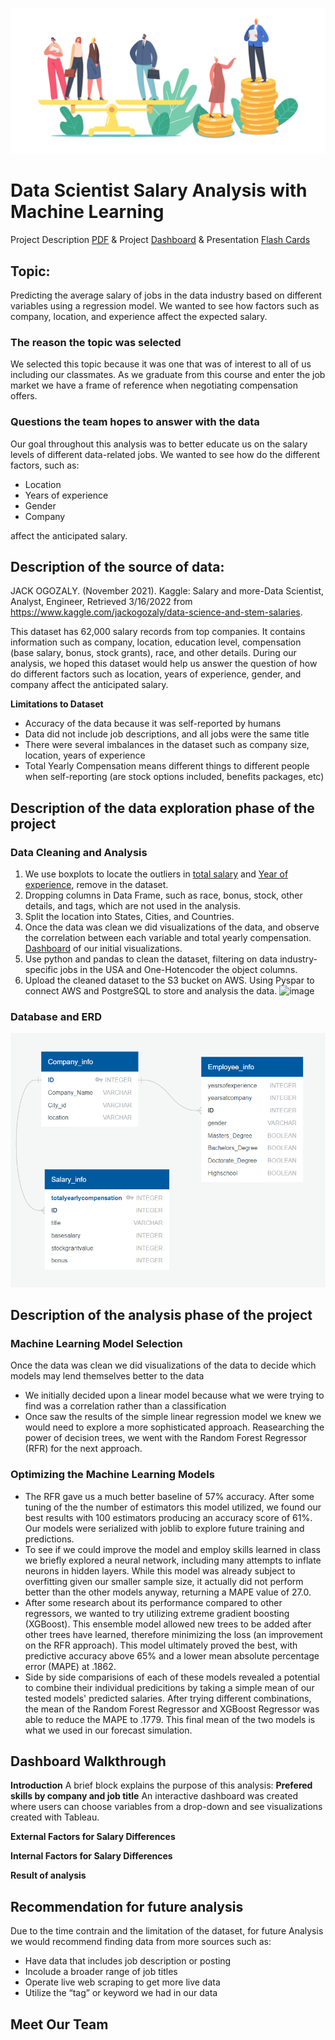 ![image](https://github.com/Sirius0531/final_project/blob/main/Resources/Images/pj_banner.jpg)
# Data Scientist Salary Analysis with Machine Learning
Project Description [PDF](https://github.com/Sirius0531/final_project/blob/main/Archive/2nd%20Segment%20Project%20Deliverable/Deliverable2_Storyboard_PDF.pdf) &
Project [Dashboard](https://sirius0531.github.io/final_project/Website/index.html) &
Presentation [Flash Cards](https://docs.google.com/presentation/d/1RYqxEM__TevdDOhwg8GO3oerPjs3XSrG1k4ISLAIga0/edit?usp=sharing)

## Topic:
Predicting the average salary of jobs in the data industry based on different variables using a regression model. We wanted to see how factors such as company, location, and experience affect the expected salary.

### The reason the topic was selected
We selected this topic because it was one that was of interest to all of us including our classmates. As we graduate from this course and enter the job market we have a frame of reference when negotiating compensation offers.
### Questions the team hopes to answer with the data
Our goal throughout this analysis was to better educate us on the salary levels of different data-related jobs. We wanted to see how do the different factors, such as:
- Location
- Years of experience
- Gender
- Company

affect the anticipated salary.


## Description of the source of data:

JACK OGOZALY. (November 2021). 
Kaggle: Salary and more-Data Scientist, Analyst, Engineer, 
Retrieved 3/16/2022 from https://www.kaggle.com/jackogozaly/data-science-and-stem-salaries.

This dataset has 62,000 salary records from top companies. It contains information such as company, location, education level, compensation (base salary, bonus, stock grants), race, and other details. During our analysis, we hoped this dataset would help us answer the question of how do different factors such as location, years of experience, gender, and company affect the anticipated salary.

**Limitations to Dataset**
- Accuracy of the data because it was self-reported by humans
- Data did not include job descriptions, and all jobs were the same title
- There were several imbalances in the dataset such as company size, location, years of experience
- Total Yearly Compensation means different things to different people when self-reporting (are stock options included, benefits packages, etc)

## Description of the data exploration phase of the project

### Data Cleaning and Analysis
1. We use boxplots to locate the outliers in [total salary](https://raw.githubusercontent.com/Sirius0531/final_project/main/2nd%20Segment%20Project%20Deliverable/Data/outlier_totalyearlycompensation.PNG) and [Year of experience](https://github.com/Sirius0531/final_project/blob/main/2nd%20Segment%20Project%20Deliverable/Data/outlier_yearofexperence.PNG), remove in the dataset.
2.  Dropping columns in Data Frame, such as race, bonus, stock, other details, and tags, which are not used in the analysis. 
3.  Split the location into States, Cities, and Countries.
4.  Once the data was clean we did visualizations of the data, and observe the correlation between each variable and total yearly compensation. 
[Dashboard](https://public.tableau.com/app/profile/sirius.liao/viz/SalaryAnalysis-Storyboard/DataScientistSalaryAnalysis#1) of our initial visualizations.
5. Use python and pandas to clean the dataset, filtering on data industry-specific jobs in the USA and One-Hotencoder the object columns. 
6. Upload the cleaned dataset to the S3 bucket on AWS. Using Pyspar to connect AWS and PostgreSQL to store and analysis the data.
![image](https://user-images.githubusercontent.com/92349969/160261413-f58f0815-c402-407f-8edc-00913896e6cb.png)

### Database and ERD
<img src="https://github.com/Sirius0531/final_project/blob/main/Resources/Images/ERD.PNG" width="800" >

## Description of the analysis phase of the project

### Machine Learning Model Selection
Once the data was clean we did visualizations of the data to decide which models may lend themselves better to the data 
- We initially decided upon a linear model because what we were trying to find was a correlation rather than a classification
- Once saw the results of the simple linear regression model we knew we would need to explore a more sophisticated approach. Reasearching the power of decision trees, we went with the Random Forest Regressor (RFR) for the next approach.

### Optimizing the Machine Learning Models
-  The RFR gave us a much better baseline of 57% accuracy. After some tuning of the the number of estimators this model utilized, we found our best results with 100 estimators producing an accuracy score of 61%. Our models were serialized with joblib to explore future training and predictions.
- To see if we could improve the model and employ skills learned in class we briefly explored a neural network, including many attempts to inflate neurons in hidden layers. While this model was already subject to overfitting given our smaller sample size, it actually did not perform better than the other models anyway, returning a MAPE value of 27.0.
- After some research about its performance compared to other regressors, we wanted to try utilizing extreme gradient boosting (XGBoost). This ensemble model allowed new trees to be added after other trees have learned, therefore minimizing the loss (an improvement on the RFR approach). This model ultimately proved the best, with predictive accuracy above 65% and a lower mean absolute percentage error (MAPE) at .1862.
- Side by side comparisions of each of these models revealed a potential to combine their individual predicitions by taking a simple mean of our tested models' predicted salaries. After trying different combinations, the mean of the Random Forest Regressor and XGBoost Regressor was able to reduce the MAPE to .1779. This final mean of the two models is what we used in our forecast simulation.



## Dashboard Walkthrough   
**Introduction**
A brief block explains the purpose of this analysis:
**Prefered skills by company and job title**
An interactive dashboard was created where users can choose variables from a drop-down and see visualizations created with Tableau. 

**External Factors for Salary Differences**

**Internal Factors for Salary Differences**

**Result of analysis**


## Recommendation for future analysis
Due to the time contrain and the limitation of the dataset, for future Analysis we would recommend finding data from more sources such as: 
- Have data that includes job description or posting
- Incolude a broader range of job titles
- Operate live web scraping to get more live data
- Utilize the “tag” or keyword we had in our data



## Meet Our Team
